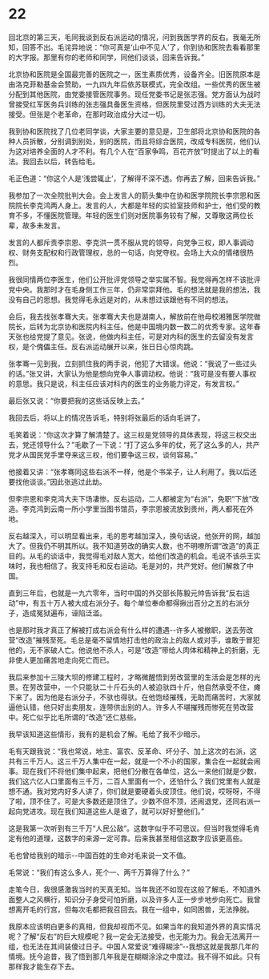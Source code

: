 # 22

回北京的第三天，毛同我谈到反右派运动的情况，问到我医学界的反右。我毫无所知，回答不出。毛诧异地说：“你可真是‘山中不见人’了，你到协和医院去看看那里的大字报。那里有你的老师和同学，同他们谈谈，回来告诉我。”

北京协和医院是全国最完善的医院之一，医生素质优秀，设备齐全。旧医院原本是由洛克菲勒基金会赞助，一九四九年后依苏联模式，完全改组。一些优秀的医生被分配到其他医院，由党委接管医院事务。现任党委书记是张志强。党方面认为战时曾接受红军医务兵训练的张志强具备医生资格，但医院里受过西方训练的大夫无法接受。但张是个老革命，在那时政治成分大过一切。

我到协和医院找了几位老同学谈，大家主要的意见是，卫生部将北京协和医院的各种人员拆散，分别调到别处，别的医院，而且将综合医院，改成专科医院，他们认为这对培养全面的人才不利。有几个人在“百家争鸣，百花齐放”时提出了以上的看法。我回去以后，转告给毛。

毛正色道：“你这个人是‘浅尝辄止’，了解得不深不透。你再去了解，回来告诉我。”

我参加了一次全院批判大会。会上发言人的箭头集中在协和医学院院长李宗恩和医院院长李克鸿两人身上。发言的人，大都是年轻的实验室技师和护士，他们受的教育不多，不懂医院管理。年轻的医生们则对医院事务较有了解，又尊敬这两位长辈，故多未发言。

发言的人都斥责李宗恩、李克洪一贯不服从党的领导，向党争三权，即人事调动权、财务支配权和行政管理权，总的一句话，向党夺权。会场上大众的情绪很热烈。

我很同情两位李医生，他们公开批评党领导之举实属不智。我觉得再怎样不该批评党中央。我那时才在毛身侧工作三年，仍非常崇拜他。毛的想法就是我的想法，我没有自己的思想。我觉得毛永远是对的，从未想过该跟他有不同的想法。

会后，我去找张孝骞大夫。张孝骞大夫也是湖南人，解放前在他母校湘雅医学院做院长，后转为北京协和医院内科主任。他是中国境内数一数二的优秀专家。这年春天张也给党提了意见。张说，他做内科主任，可是对内科的医生的去留没有发言权，是个傀儡主任。反右派运动展开以来，张日日心惊肉跳。

张孝骞一见到我，立刻抓住我的两手说，他犯了大错误。他说：“我说了一些过头的话。”张又讲，大家认为他是想向党争人事调动权。他说：“我可是没有要人事权的意思。我只是说，科主任应该对科内的医生的业务能力评定，有发言权。”

最后张又说：“你要把我的这些话反映上去。”

我回去后，将以上的情况告诉毛，特别将张最后的话向毛讲了。

毛笑着说：“你这次才算了解清楚了。这三权是党领导的具体表现，将这三权交出去，党还领导什么？”毛歇了一下说：“打了这么多年的仗，死了这么多的人，共产党才从国民党手里夺来这三权，他们要争这三权，谈何容易。”

他接着又讲：“张孝骞同这些右派不一样，他是个书呆子，让人利用了。我以后还要找他谈谈。”因此张逃过此劫。

但李宗恩和李克鸿大夫下场凄惨。反右运动，二人都被定为“右派”，免职“下放”改造。李克鸿到云南一所小学里当图书馆员，李宗恩被流放到贵州，两人都死在外地。

反右越深入，可以明显看出来，毛的思考越加深入，换句话说，他张开的网，越加大了。但我仍不明其所以。我不知道劳改的确实人数，也不明嘹所谓“改造”的真正目的。从毛的谈话中，我觉得毛对敌人宽大，给他们改造的机会。毛说不该杀王实味时，我也相信了。我支持毛和反右运动。毛是对的，共产党好。他们解救了中国。

直到三年后，也就是一九六零年，当时中国的外交部长陈毅元帅告诉我“反右运动”中，有五十万人被大成右派分子。每个单位奉命都得揪出百分之五的右派分子，造成冤狱遍布，诬陷泛滥。

也是那时我才真正了解被打成右派会有什么样的遭遇--许多人被撤职，送去劳改营“改造”摧残至死。毛总是毫不留情地打击他的政治上的敌人或对手，谁敢于冒犯他的，无不家破人亡。他说他不杀人，可是“改造”带给人肉体和精神上的折磨，无非使人更加痛苦地走向死亡而已。

我后来参加十三陵大坝的修建工程时，才略微醒悟到劳改营里的生活会是怎样的光景。在劳改营中，一个只能驮二十斤石头的人被迫驮四十斤，他自然承受不住，瘫下来了。因为他是右派分子，不驮也得驮。在他饱经摧残，无助而痛苦时，大家就逼他认错，他只好出卖朋友，连带供出别的人。许多人不堪摧残而惨死在劳改营中。死亡似乎比毛所谓的“改造”还仁慈些。

我早该知道这些情形，我有的是机会了解。毛给了我不少暗示。

毛有天跟我说：“我也常说，地主、富农、反革命、坏分子、加上这次的右派，这共有三千万人。这三千万人集中在一起，就是一个不小的国家，集合在一起就会闹事。现在我们不将他们集中起来，把他们分散在各单位，这么一来他们就是少数，我们这六亿人口里面有三千万，二百人里面有一个，还怕什么？我们党里有人就是想不通。我对党内好多人讲了，你们就是要硬着头皮顶住。他们说，哎呀呀，不得了啦，顶不住了。可是大多数还是顶住了。少数不但不顶，还闹退党，还同右派一起向党进攻。现在我们知道这些人是谁了，就可以好好整他们。”

这是我第一次听到有三千万“人民公敌”。这数字似乎不可思议。但当时我觉得毛肯定有他的道理，这数字的来源一定可靠。后来我甚至相信这数字应该更高些。

毛也曾给我别的暗示--中国百姓的生命对毛来说一文不值。

毛常说：“我们有这么多人，死个一、两千万算得了什么？”

走笔今日，我很感激我当时的天真无知。当年我还不如现在这般了解毛，不知道外面整人之风横行，知识分子身受可怕折磨，以及许多人正一步步地步向死亡。我曾想离开毛的行宫，但每次毛都把我召回去。我在一组中，如同困兽，无法挣脱。

我原本应该明白更多的真相，但我却视而不见。如果当年的我知道外界的真实情况呢？了解“反右”的巨大规模呢？我一定会无法接受，也无能为力。我会无法离开一组，也无法在其间装傻过日子。中国人常爱说“难得糊涂”--我想这就是我那几年的情境。抚今追昔，我了悟到那几年我是在糊糊涂涂之中度过。我不得不如此。只有那样我才能生存下去。
